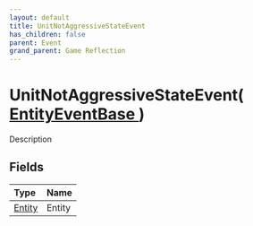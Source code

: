```yaml
---
layout: default
title: UnitNotAggressiveStateEvent
has_children: false
parent: Event
grand_parent: Game Reflection
---
```

# UnitNotAggressiveStateEvent( [ EntityEventBase ](/riftbreaker-wiki/docs/game-reflection/events/entity_event_base/) )
Description 

## Fields

| Type | Name |
|:----------|:--------------|
| [Entity](/riftbreaker-wiki/docs/game-reflection/classes/entity/) | Entity |

